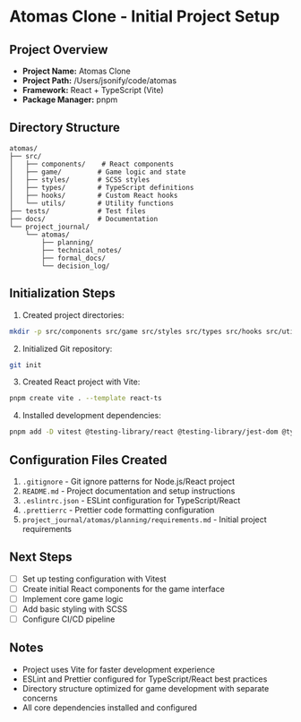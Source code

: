 # Atomas Clone - Initial Project Setup

## Project Overview
- **Project Name:** Atomas Clone
- **Project Path:** /Users/jsonify/code/atomas
- **Framework:** React + TypeScript (Vite)
- **Package Manager:** pnpm

## Directory Structure
```
atomas/
├── src/
│   ├── components/    # React components
│   ├── game/         # Game logic and state
│   ├── styles/       # SCSS styles
│   ├── types/        # TypeScript definitions
│   ├── hooks/        # Custom React hooks
│   └── utils/        # Utility functions
├── tests/            # Test files
├── docs/             # Documentation
└── project_journal/
    └── atomas/
        ├── planning/
        ├── technical_notes/
        ├── formal_docs/
        └── decision_log/
```

## Initialization Steps

1. Created project directories:
```bash
mkdir -p src/components src/game src/styles src/types src/hooks src/utils tests docs project_journal/atomas/planning project_journal/atomas/technical_notes project_journal/atomas/formal_docs project_journal/atomas/decision_log
```

2. Initialized Git repository:
```bash
git init
```

3. Created React project with Vite:
```bash
pnpm create vite . --template react-ts
```

4. Installed development dependencies:
```bash
pnpm add -D vitest @testing-library/react @testing-library/jest-dom @types/jest @types/node sass prettier eslint-config-prettier eslint-plugin-prettier @typescript-eslint/eslint-plugin @typescript-eslint/parser
```

## Configuration Files Created

1. `.gitignore` - Git ignore patterns for Node.js/React project
2. `README.md` - Project documentation and setup instructions
3. `.eslintrc.json` - ESLint configuration for TypeScript/React
4. `.prettierrc` - Prettier code formatting configuration
5. `project_journal/atomas/planning/requirements.md` - Initial project requirements

## Next Steps

- [ ] Set up testing configuration with Vitest
- [ ] Create initial React components for the game interface
- [ ] Implement core game logic
- [ ] Add basic styling with SCSS
- [ ] Configure CI/CD pipeline

## Notes

- Project uses Vite for faster development experience
- ESLint and Prettier configured for TypeScript/React best practices
- Directory structure optimized for game development with separate concerns
- All core dependencies installed and configured